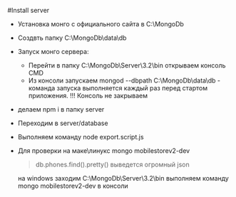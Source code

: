 #Install server
- Установка монго с официального сайта в С:\MongoDb
- Создвть папку C:\MongoDb\data\db
- Запуск монго сервера:
    - Перейти в папку  С:\MongoDb\Server\3.2\bin открываем консоль CMD
    - Из консоли запускаем mongod --dbpath C:\MongoDb\data\db - команда запуска выполняется
    каждый раз перед стартом приложения.
    !!! Консоль не закрываем
- делаем npm i в папку server
- Переходим в server/database
- Выполняем команду node export.script.js
- Для проверки на маке\линукс mongo mobilestorev2-dev
    >db.phones.find().pretty()
     выведется огромный json

   на windows заходим   С:\MongoDb\Server\3.2\bin выполняем команду mongo mobilestorev2-dev в консоли